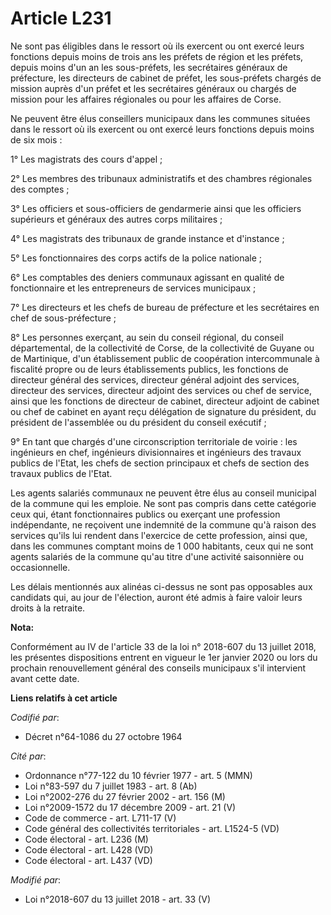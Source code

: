 # Article L231

Ne sont pas éligibles dans le ressort où ils exercent ou ont exercé leurs fonctions depuis moins de trois ans les préfets de
région et les préfets, depuis moins d'un an les sous-préfets, les secrétaires généraux de préfecture, les directeurs de
cabinet de préfet, les sous-préfets chargés de mission auprès d'un préfet et les secrétaires généraux ou chargés de mission
pour les affaires régionales ou pour les affaires de Corse.

Ne peuvent être élus conseillers municipaux dans les communes situées dans le ressort où ils exercent ou ont exercé leurs
fonctions depuis moins de six mois :

1° Les magistrats des cours d'appel ;

2° Les membres des tribunaux administratifs et des chambres régionales des comptes ;

3° Les officiers et sous-officiers de gendarmerie ainsi que les officiers supérieurs et généraux des autres corps
militaires ;

4° Les magistrats des tribunaux de grande instance et d'instance ;

5° Les fonctionnaires des corps actifs de la police nationale ;

6° Les comptables des deniers communaux agissant en qualité de fonctionnaire et les entrepreneurs de services municipaux ;

7° Les directeurs et les chefs de bureau de préfecture et les secrétaires en chef de sous-préfecture ;

8° Les personnes exerçant, au sein du conseil régional, du conseil départemental, de la collectivité de Corse, de la
collectivité de Guyane ou de Martinique, d'un établissement public de coopération intercommunale à fiscalité propre ou de
leurs établissements publics, les fonctions de directeur général des services, directeur général adjoint des services,
directeur des services, directeur adjoint des services ou chef de service, ainsi que les fonctions de directeur de cabinet,
directeur adjoint de cabinet ou chef de cabinet en ayant reçu délégation de signature du président, du président de
l'assemblée ou du président du conseil exécutif ;

9° En tant que chargés d'une circonscription territoriale de voirie : les ingénieurs en chef, ingénieurs divisionnaires et
ingénieurs des travaux publics de l'Etat, les chefs de section principaux et chefs de section des travaux publics de l'Etat.

Les agents salariés communaux ne peuvent être élus au conseil municipal de la commune qui les emploie. Ne sont pas compris
dans cette catégorie ceux qui, étant fonctionnaires publics ou exerçant une profession indépendante, ne reçoivent une
indemnité de la commune qu'à raison des services qu'ils lui rendent dans l'exercice de cette profession, ainsi que, dans les
communes comptant moins de 1 000 habitants, ceux qui ne sont agents salariés de la commune qu'au titre d'une activité
saisonnière ou occasionnelle.

Les délais mentionnés aux alinéas ci-dessus ne sont pas opposables aux candidats qui, au jour de l'élection, auront été admis
à faire valoir leurs droits à la retraite.

**Nota:**

Conformément au IV de l'article 33 de la loi n° 2018-607 du 13 juillet 2018, les présentes dispositions entrent en vigueur le
1er janvier 2020 ou lors du prochain renouvellement général des conseils municipaux s'il intervient avant cette date.

**Liens relatifs à cet article**

_Codifié par_:

  - Décret n°64-1086 du 27 octobre 1964

_Cité par_:

  - Ordonnance n°77-122 du 10 février 1977 - art. 5 (MMN)
  - Loi n°83-597 du 7 juillet 1983 - art. 8 (Ab)
  - Loi n°2002-276 du 27 février 2002 - art. 156 (M)
  - Loi n°2009-1572 du 17 décembre 2009 - art. 21 (V)
  - Code de commerce - art. L711-17 (V)
  - Code général des collectivités territoriales - art. L1524-5 (VD)
  - Code électoral - art. L236 (M)
  - Code électoral - art. L428 (VD)
  - Code électoral - art. L437 (VD)

_Modifié par_:

  - Loi n°2018-607 du 13 juillet 2018 - art. 33 (V)
